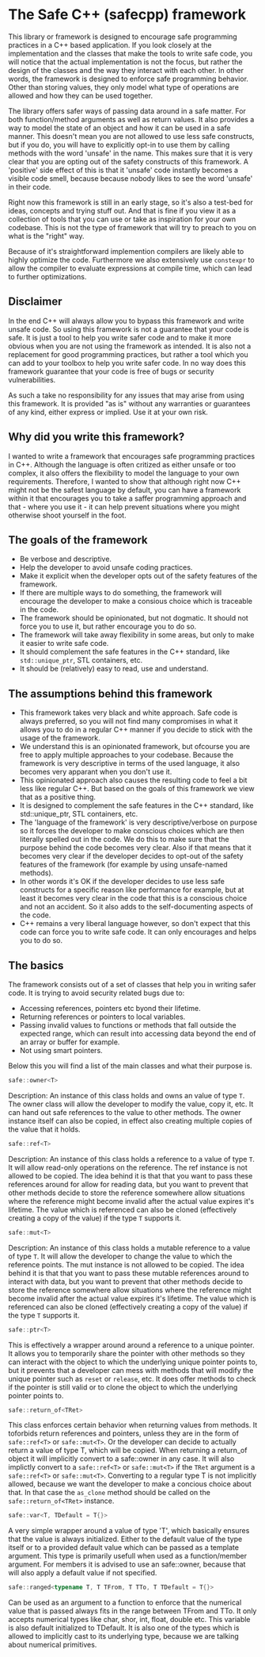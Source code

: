 
# The Safe C++ (safecpp) framework

This library or framework is designed to encourage safe programming practices in a C++ based application.
If you look closely at the implementation and the classes that make the tools to write safe code, you will notice
that the actual implementation is not the focus, but rather the design of the classes and the way they interact with each other.
In other words, the framework is designed to enforce safe programming behavior. Other than storing values, they only model
what type of operations are allowed and how they can be used together.

The library offers safer ways of passing data around in a safe matter. For both function/method arguments as well as
return values. It also provides a way to model the state of an object and how it can be used in a safe manner. This doesn't
mean you are not allowed to use less safe constructs, but if you do, you will have to explicitly opt-in to use them by calling
methods with the word 'unsafe' in the name. This makes sure that it is very clear that you are opting out of the safety constructs
of this framework. A 'positive' side effect of this is that it 'unsafe' code instantly becomes a visible code smell, because
because nobody likes to see the word 'unsafe' in their code.

Right now this framework is still in an early stage, so it's also a test-bed for ideas, concepts and trying stuff out. And that is
fine if you view it as a collection of tools that you can use or take as inspiration for your own codebase. This is not the type of 
framework that will try to preach to you on what is the "right" way.

Because of it's straightforward implemention compilers are likely able to highly optimize the code. Furthermore we also
extensively use `constexpr` to allow the compiler to evaluate expressions at compile time, which can lead to further optimizations.

## Disclaimer

In the end C++ will always allow you to bypass this framework and write unsafe code. So using this framework
is not a guarantee that your code is safe. It is just a tool to help you write safer code and to make it more obvious
when you are not using the framework as intended. It is also not a replacement for good programming practices, but rather a tool which
you can add to your toolbox to help you write safer code. In no way does this framework guarantee that your code is free of bugs or security vulnerabilities. 

As such a take no responsibility for any issues that may arise from using this framework. It is provided "as is" without any warranties or guarantees of any kind, either express or implied. Use it at your own risk.

## Why did you write this framework?
I wanted to write a framework that encourages safe programming practices in C++. Although the language is often critized as either unsafe
or too complex, it also offers the flexibility to model the language to your own requirements. Therefore, I wanted to show that although
right now C++ might not be the safest language by default, you can have a framework within it that encourages you to take a saffer programming approach
and that - where you use it - it can help prevent situations where you might otherwise shoot yourself in the foot.

## The goals of the framework
- Be verbose and descriptive.
- Help the developer to avoid unsafe coding practices.
- Make it explicit when the developer opts out of the safety features of the framework.
- If there are multiple ways to do something, the framework will encourage the developer to make a consious choice which
is traceable in the code.
- The framework should be opinionated, but not dogmatic. It should not force you to use it, but rather encourage you to do so.
- The framework will take away flexibility in some areas, but only to make it easier to write safe code.
- It should complement the safe features in the C++ standard, like `std::unique_ptr`, STL containers, etc.
- It should be (relatively) easy to read, use and understand.

## The assumptions behind this framework

- This framework takes very black and white approach. Safe code is always preferred, so you will not find
many compromises in what it allows you to do in a regular C++ manner if you decide to stick with the usage of the framework.
- We understand this is an opinionated framework, but ofcourse you are free to apply multiple approaches to your codebase. Because
the framework is very descriptive in terms of the used language, it also becomes very apparant when you don't use it.
- This opinionated approach also causes the resulting code to feel a bit less like regular C++. But based on the goals of this
framework we view that as a positive thing.
- It is designed to complement the safe features in the C++ standard, like std::unique_ptr, STL containers, etc.
- The 'language of the framework' is very descriptive/verbose on purpose so it forces the developer to make conscious choices which
are then literally spelled out in the code. We do this to make sure that the purpose behind the code becomes very clear. Also if that means
that it becomes very clear if the developer decides to opt-out of the safety features of the framework (for example by using unsafe-named methods).
- In other words it's OK if the developer decides to use less safe constructs for a specific reason like performance for example, but at least
it becomes very clear in the code that this is a conscious choice and not an accident. So it also adds to the self-documenting aspects of the code.
- C++ remains a very liberal language however, so don't expect that this code can force you to write safe code. It can only encourages and helps you to do so.

## The basics

The framework consists out of a set of classes that help you in writing safer code. It is trying to avoid security related bugs due to:

- Accessing references, pointers etc byond their lifetime.
- Returning references or pointers to local variables.
- Passing invalid values to functions or methods that fall outside the expected range, which can result into accessing
data beyond the end of an array or buffer for example.
- Not using smart pointers.

Below this you will find a list of the main classes and what their purpose is.

```C++
safe::owner<T>
```

Description: An instance of this class holds and owns an value of type `T`. The owner class will allow the developer to modify the value, copy it, etc.
It can hand out safe references to the value to other methods. The owner instance itself can also be copied, in effect also creating multiple
copies of the value that it holds.

```C++
safe::ref<T>
```

Description: An instance of this class holds a reference to a value of type `T`. It will allow read-only operations on the reference. The ref instance is not
allowed to be copied. The idea behind it is that that you want to pass these references around for allow for reading data, but you want to prevent that other methods
decide to store the reference somewhere allow situations where the reference might become invalid after the actual value expires it's lifetime. The value which is referenced can
also be cloned (effectively creating a copy of the value) if the type `T` supports it.

```C++
safe::mut<T>
```

Description: An instance of this class holds a mutable reference to a value of type `T`. It will allow the developer to change the value to which the reference points. The mut instance is not
allowed to be copied. The idea behind it is that that you want to pass these mutable references around to interact with data, but you want to prevent that other methods
decide to store the reference somewhere allow situations where the reference might become invalid after the actual value expires it's lifetime. The value which is referenced can
also be cloned (effectively creating a copy of the value) if the type `T` supports it.


```C++
safe::ptr<T>
```
This is effectively a wrapper around around a reference to a unique pointer. It allows you to temporarily share the pointer with other methods so they can interact with the object
to which the underlying unique pointer points to, but it prevents that a developer can mess with methods that will modify the unique pointer such as `reset` or `release`, etc.
It does offer methods to check if the pointer is still valid or to clone the object to which the underlying pointer points to.

```C++
safe::return_of<TRet>
```
This class enforces certain behavior when returning values from methods. It toforbids return references and pointers, unless they are in the form of
`safe::ref<T>` or `safe::mut<T>`. Or the developer can decide to actually return a value of type T, which will be copied. When returning a return_of object it will implicitly
convert to a safe::owner<T> in any case. It will also implictly convert to a `safe::ref<T>` or `safe::mut<T>` if the `TRet` argument is a `safe::ref<T>` or `safe::mut<T>`.
Converting to a regular type T is not implicitly allowed, because we want the developer to make a concious choice about that. In that case the `as_clone` method should be called
on the `safe::return_of<TRet>` instance.

```C++
safe::var<T, TDefault = T{}>
```
A very simple wrapper around a value of type 'T', which basically ensures that the value is always initialized. Either to the default value of the type itself or to a provided default value
which can be passed as a template argument. This type is primarily usefull when used as a function/member argument. For members it is advised to use an safe::owner<T>, because that will also
apply a default value if not specified.

```C++
safe::ranged<typename T, T TFrom, T TTo, T TDefault = T{}>
```
Can be used as an argument to a function to enforce that the numerical value that is passed always fits in the range between TFrom and TTo. It only accepts numerical types like char, shor, int, float, double etc.
This variable is also default initialized to TDefault. It is also one of the types which is allowed to implicitly cast to its underlying type, because we are talking about numerical primitives.